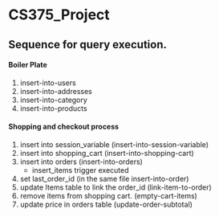 # CS375_Project

## Sequence for query execution.
#### Boiler Plate
1. insert-into-users
2. insert-into-addresses
3. insert-into-category
4. insert-into-products

#### Shopping and checkout process
1. insert into session_variable (insert-into-session-variable)
2. insert into shopping_cart (insert-into-shopping-cart)
3. insert into orders (insert-into-orders)
      - insert_items trigger executed 
4. set last_order_id (in the same file insert-into-order)
5. update Items table to link the order_id (link-item-to-order)
6. remove items from shopping cart. (empty-cart-items)
7. update price in orders table (update-order-subtotal)
